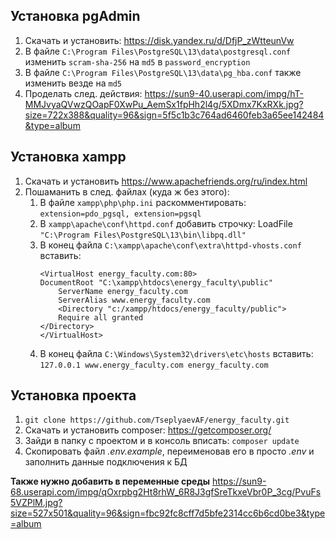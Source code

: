 ## Установка pgAdmin
1. Скачать и установить: https://disk.yandex.ru/d/DfjP_zWtteunVw
2. В файле `C:\Program Files\PostgreSQL\13\data\postgresql.conf` изменить `scram-sha-256` на `md5` в `password_encryption`
3. В файле `C:\Program Files\PostgreSQL\13\data\pg_hba.conf` также изменить везде на `md5`
4. Проделать след. действия: https://sun9-40.userapi.com/impg/hT-MMJvyaQVwzQOapF0XwPu_AemSx1fpHh2l4g/5XDmx7KxRXk.jpg?size=722x388&quality=96&sign=5f5c1b3c764ad6460feb3a65ee142484&type=album

## Установка xampp
1. Скачать и установить https://www.apachefriends.org/ru/index.html
2. Пошаманить в след. файлах (куда ж без этого):
    1. В файле `xampp\php\php.ini` раскомментировать: `extension=pdo_pgsql, extension=pgsql`
    2. В `xampp\apache\conf\httpd.conf` добавить строчку: LoadFile `"C:\Program Files\PostgreSQL\13\bin\libpq.dll"`
    3. В конец файла `C:\xampp\apache\conf\extra\httpd-vhosts.conf` вставить:
        ```
        <VirtualHost energy_faculty.com:80>
        DocumentRoot "C:\xampp\htdocs\energy_faculty\public"
            ServerName energy_faculty.com
            ServerAlias www.energy_faculty.com
            <Directory "c:/xampp/htdocs/energy_faculty/public">
            Require all granted
        </Directory>
        </VirtualHost>
        ```
    4. В конец файла `C:\Windows\System32\drivers\etc\hosts` вставить: `127.0.0.1 www.energy_faculty.com energy_faculty.com`

## Установка проекта
1. `git clone https://github.com/TseplyaevAF/energy_faculty.git`
2. Скачать и установить composer: https://getcomposer.org/
3. Зайди в папку с проектом и в консоль вписать: `composer update`
4. Скопировать файл *.env.example*, переименовав его в просто *.env* и заполнить данные подключения к БД


**Также нужно добавить в переменные среды**
https://sun9-68.userapi.com/impg/qOxrpbg2Ht8rhW_6R8J3gfSreTkxeVbr0P_3cg/PvuFs5VZPlM.jpg?size=527x501&quality=96&sign=fbc92fc8cff7d5bfe2314cc6b6cd0be3&type=album
